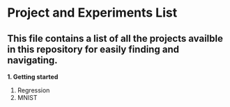 # Project and Experiments List

## This file contains a list of all the projects availble in this repository for easily finding and navigating.

**1. Getting started**
  1. Regression
  2. MNIST
